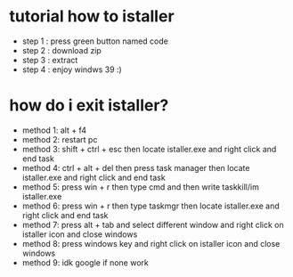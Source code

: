 # tutorial how to istaller
- step 1 : press green button named code
- step 2 : download zip
- step 3 : extract
- step 4 : enjoy windws 39 :)

# how do i exit istaller?
- method 1: alt + f4
- method 2: restart pc
- method 3: shift + ctrl + esc then locate istaller.exe and right click and end task
- method 4: ctrl + alt + del then press task manager then locate istaller.exe and right click and end task
- method 5: press win + r then type cmd and then write taskkill/im istaller.exe
- method 6: press win + r then type taskmgr then locate istaller.exe and right click and end task
- method 7: press alt + tab and select different window and right click on istaller icon and close windows
- method 8: press windows key and right click on istaller icon and close windows
- method 9: idk google if none work

